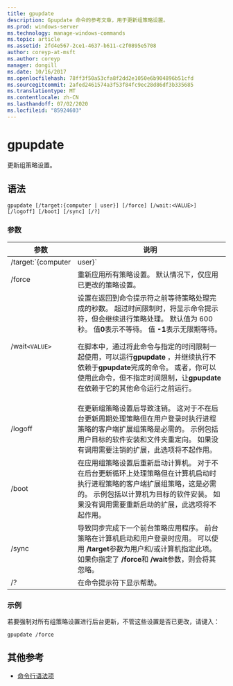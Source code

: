 ```yaml
---
title: gpupdate
description: Gpupdate 命令的参考文章，用于更新组策略设置。
ms.prod: windows-server
ms.technology: manage-windows-commands
ms.topic: article
ms.assetid: 2fd4e567-2ce1-4637-b611-c2f0895e5708
author: coreyp-at-msft
ms.author: coreyp
manager: dongill
ms.date: 10/16/2017
ms.openlocfilehash: 78ff3f50a53cfa8f2dd2e1050e6b904896b51cfd
ms.sourcegitcommit: 2afed2461574a3f53f84fc9ec28d86df3b335685
ms.translationtype: MT
ms.contentlocale: zh-CN
ms.lasthandoff: 07/02/2020
ms.locfileid: "85924603"
---
```

# <a name="gpupdate"></a>gpupdate

更新组策略设置。

## <a name="syntax"></a>语法

```
gpupdate [/target:{computer | user}] [/force] [/wait:<VALUE>] [/logoff] [/boot] [/sync] [/?]
```

### <a name="parameters"></a>参数

| 参数 | 说明 |
| --------- |------------ |
| /target:`{computer|user}` | 指定仅更新用户或仅更新计算机策略设置。 默认情况下，将更新用户策略设置和计算机策略设置。 |
| /force | 重新应用所有策略设置。 默认情况下，仅应用已更改的策略设置。 |
| /wait`<VALUE>` | 设置在返回到命令提示符之前等待策略处理完成的秒数。 超过时间限制时，将显示命令提示符，但会继续进行策略处理。 默认值为 600 秒。 值**0**表示不等待。 值 **-1**表示无限期等待。<p>在脚本中，通过将此命令与指定的时间限制一起使用，可以运行**gpupdate** ，并继续执行不依赖于**gpupdate**完成的命令。 或者，你可以使用此命令，但不指定时间限制，让**gpupdate**在依赖于它的其他命令运行之前运行。 |
| /logoff | 在更新组策略设置后导致注销。 这对于不在后台更新周期处理策略但在用户登录时执行进程策略的客户端扩展组策略是必需的。 示例包括用户目标的软件安装和文件夹重定向。 如果没有调用需要注销的扩展，此选项将不起作用。 |
| /boot | 在应用组策略设置后重新启动计算机。 对于不在后台更新循环上处理策略但在计算机启动时执行进程策略的客户端扩展组策略，这是必需的。 示例包括以计算机为目标的软件安装。 如果没有调用需要重新启动的扩展，此选项将不起作用。 |
| /sync | 导致同步完成下一个前台策略应用程序。 前台策略在计算机启动和用户登录时应用。 可以使用 **/target**参数为用户和/或计算机指定此项。 如果你指定了 **/force**和 **/wait**参数，则会将其忽略。 |
| /? | 在命令提示符下显示帮助。 |

### <a name="examples"></a>示例

若要强制对所有组策略设置进行后台更新，不管这些设置是否已更改，请键入：

```
gpupdate /force
```

## <a name="additional-references"></a>其他参考

- [命令行语法项](command-line-syntax-key.md)